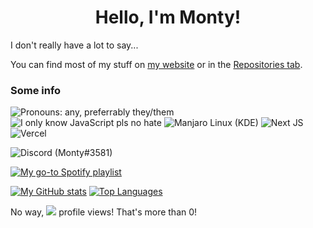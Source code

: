 <h1 align=center>Hello, I'm Monty!</h1>

I don't really have a lot to say...

You can find most of my stuff on [my website](https://www.monty.ga/) or in the [Repositories tab](https://github.com/montylion?tab=repositories).

### Some info
![Pronouns: any, preferrably they/them](https://img.shields.io/static/v1?style=for-the-badge&label=PRONOUNS&message=any,%20preferrably%20they/them&color=orange)
![I only know JavaScript pls no hate](https://img.shields.io/badge/javascript-%23323330.svg?style=for-the-badge&logo=javascript&logoColor=%23F7DF1E)
![Manjaro Linux (KDE)](https://img.shields.io/badge/Manjaro%20(KDE)-24242c?style=for-the-badge&logo=manjaro&logoColor=34BC5C)
![Next JS](https://img.shields.io/badge/nextjs-%23000000.svg?style=for-the-badge&logo=next-dot-js&logoColor=white)
![Vercel](https://img.shields.io/badge/vercel-%23000000.svg?style=for-the-badge&logo=vercel&logoColor=white)

![Discord (Monty#3581)](https://img.shields.io/badge/dynamic/json?color=7289da&logo=discord&logoColor=white&style=for-the-badge&label=Monty%233581&query=extPres&url=https%3A%2F%2Fapi.monty.ga%2Fapi%2Fdiscord%2Fpresence)

[![My go-to Spotify playlist](https://img.shields.io/badge/My%20goto%20Spotify%20playlist-1ED760?style=for-the-badge&logo=spotify&logoColor=white)](https://open.spotify.com/playlist/5rx5PZoWqEeaoivwz350Ki?si=42f3ec6e4098402f)

[![My GitHub stats](https://github-readme-stats.vercel.app/api?username=montylion&count_private=true&theme=material-palenight&hide_border=true&custom_title=My%20sad%20and%20disappointing%20GitHub%20Stats)](https://github.com/montylion?tab=repositories)
[![Top Languages](https://github-readme-stats.vercel.app/api/top-langs/?username=montylion&theme=material-palenight&hide_border=true&custom_title=I%27m%20sorry,%20it%27s%20JavaScript)](https://github.com/montylion?tab=repositories&q=&type=&language=javascript&sort=)

No way, ![](https://komarev.com/ghpvc/?username=montylion&color=555555&label=&style=for-the-badge) profile views! That's more than 0!
